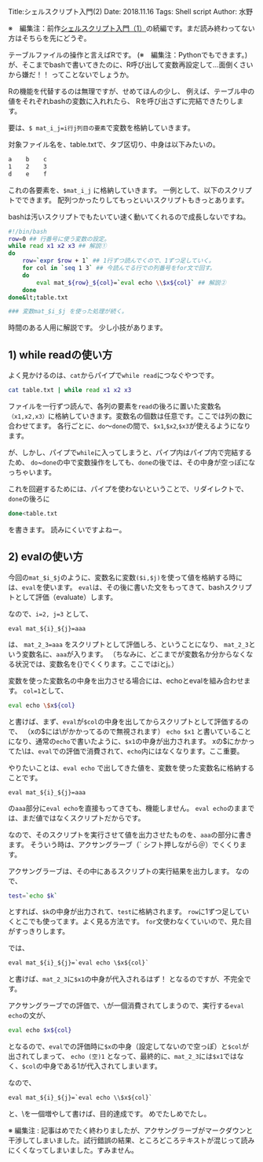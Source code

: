 Title:シェルスクリプト入門(2)
Date: 2018.11.16
Tags: Shell script
Author: 水野

※　編集注：前作[シェルスクリプト入門（1）](https://pythonoum.wordpress.com/2018/11/01/%E3%82%B7%E3%82%A7%E3%83%AB%E3%82%B9%E3%82%AF%E3%83%AA%E3%83%97%E3%83%88%E5%85%A5%E9%96%801/)の続編です。まだ読み終わってない方はそちらを先にどうぞ。

テーブルファイルの操作と言えばRです。 (※　編集注：Pythonでもできます。)
が、そこまでbashで書いてきたのに、R呼び出して変数再設定して…面倒くさいから嫌だ！！
ってことないでしょうか。

Rの機能を代替するのは無理ですが、せめてほんの少し、
例えば、テーブル中の値をそれぞれbashの変数に入れれたら、
Rを呼び出さずに完結できたりします。

要は、`$ mat_i_j=i行j列目の要素`で変数を格納していきます。

対象ファイル名を、table.txtで、タブ区切り、中身は以下みたいの。

```txt
a    b    c
1    2    3
d    e    f
```

これの各要素を、`$mat_i_j` に格納していきます。
一例として、以下のスクリプトでできます。
配列つかったりしてもっといいスクリプトもきっとあります。

bashは汚いスクリプトでもたいてい速く動いてくれるので成長しないですね。

```bash
#!/bin/bash
row=0 ## 行番号に使う変数の設定。
while read x1 x2 x3 ## 解説①
do
    row=`expr $row + 1` ## 1行ずつ読んでくので、1ずつ足していく。
    for col in `seq 1 3` ## 今読んでる行での列番号をfor文で回す。
    do
        eval mat_${row}_${col}=`eval echo \\$x${col}` ## 解説②
    done
done&lt;table.txt

### 変数mat_$i_$j を使った処理が続く。
```


時間のある人用に解説です。
少し小技があります。

## 1) while readの使い方

よく見かけるのは、`cat`からパイプで`while read`につなぐやつです。

```bash
cat table.txt | while read x1 x2 x3
```

ファイルを一行ずつ読んで、各列の要素を`read`の後ろに置いた変数名`（x1,x2,x3）`に格納していきます。変数名の個数は任意です。ここでは列の数に合わせてます。
各行ごとに、`do`～`done`の間で、`$x1`,`$x2`,`$x3`が使えるようになります。

が、しかし、パイプで`while`に入ってしまうと、パイプ内はパイプ内で完結するため、
`do`~`done`の中で変数操作をしても、`done`の後では、その中身が空っぽになっちゃいます。

これを回避するためには、パイプを使わないということで、リダイレクトで、
`done`の後ろに

```bash
done<table.txt
```

を書きます。
読みにくいですよねー。

## 2) evalの使い方

今回の`mat_$i_$j`のように、変数名に変数`($i,$j)`を使って値を格納する時には、`eval`を使います。
`eval`は、その後に書いた文をもってきて、bashスクリプトとして評価（evaluate）します。

なので、`i=2, j=3` として、

`eval mat_${i}_${j}=aaa`

は、
`mat_2_3=aaa` をスクリプトとして評価しろ、ということになり、
`mat_2_3`という変数名に、`aaa`が入ります。
（ちなみに、どこまでが変数名か分からなくなる状況では、変数名を{}でくくります。ここではiとj。）

変数を使った変数名の中身を出力させる場合には、echoとevalを組み合わせます。
`col=1`として、

```bash
eval echo \$x${col}
```

と書けば、まず、`eval`が`$col`の中身を出してからスクリプトとして評価するので、
（xの$には\がかかってるので無視されます）
`echo $x1`
と書いていることになり、通常の`echo`で書いたように、`$x1`の中身が出力されます。
xの$にかかってた\は、`eval`での評価で消費されて、`echo`内にはなくなります。ここ重要。


やりたいことは、`eval echo` で出してきた値を、変数を使った変数名に格納することです。

`eval mat_${i}_${j}=aaa`

の`aaa`部分に`eval echo`を直接もってきても、機能しません。
`eval echo`のままでは、まだ値ではなくスクリプトだからです。

なので、そのスクリプトを実行させて値を出力させたものを、`aaa`の部分に書きます。
そういう時は、アクサングラーブ（` シフト押しながら＠）でくくります。

アクサングラーブは、その中にあるスクリプトの実行結果を出力します。
なので、

```bash
test=`echo $k`
```

とすれば、`$k`の中身が出力されて、`test`に格納されます。
`row`に1ずつ足していくとこでも使ってます。よく見る方法です。
`for`文使わなくていいので、見た目がすっきりします。

では、

```txt
eval mat_${i}_${j}=`eval echo \$x${col}`
```


と書けば、`mat_2_3`に`$x1`の中身が代入されるはず！
となるのですが、不完全です。

アクサングラーブでの評価で、`\`が一個消費されてしまうので、実行する`eval echo`の文が、

```bash
eval echo $x${col}
```

となるので、`eval`での評価時に`$x`の中身（設定してないので空っぽ）と`$col`が出されてしまって、
`echo (空)1`
となって、最終的に、`mat_2_3`には`$x1`ではなく、`$col`の中身である1が代入されてしまいます。

なので、

```txt
eval mat_${i}_${j}=`eval echo \\$x${col}`
```

と、\を一個増やして書けば、目的達成です。
めでたしめでたし。

※ 編集注 : 記事はめでたく終わりましたが、アクサングラーブがマークダウンと干渉してしまいました。試行錯誤の結果、ところどころテキストが混じって読みにくくなってしまいました。すみません。
